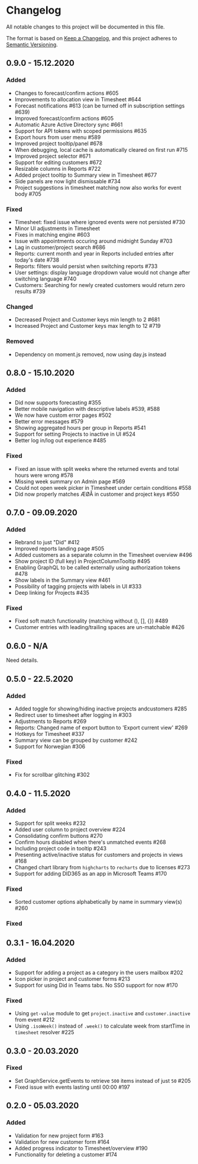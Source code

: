 # Changelog
All notable changes to this project will be documented in this file.

The format is based on [Keep a Changelog](https://keepachangelog.com/en/1.0.0/),
and this project adheres to [Semantic Versioning](https://semver.org/spec/v2.0.0.html).

## 0.9.0 - 15.12.2020
### Added
- Changes to forecast/confirm actions #605
- Improvements to allocation view in Timesheet #644
- Forecast notifications #613 (can be turned off in subscription settings #639)
- Improved forecast/confirm actions #605
- Automatic Azure Active Directory sync #661
- Support for API tokens with scoped permissions #635
- Export hours from user menu #589
- Improved project tooltip/panel #678
- When debugging, local cache is automatically cleared on first run #715
- Improved project selector #671
- Support for editing customers #672
- Resizable columns in Reports #722
- Added project tooltip to Summary view in Timesheet #677
- Side panels are now light dismissable #734
- Project suggestions in timesheet matching now also works for event body #705

### Fixed
- Timesheet: fixed issue where ignored events were not persisted #730
- Minor UI adjustments in Timesheet
- Fixes in matching engine #603
- Issue with appointments occuring around midnight Sunday #703
- Lag in customer/project search #686
- Reports: current month and year in Reports included entries after today's date #738
- Reports: filters would persist when switching reports #733
- User settings: display language dropdown value would not change after switching language #740
- Customers: Searching for newly created customers would return zero results #739

### Changed
- Decreased Project and Customer keys min length to 2 #681
- Increased Project and Customer keys max length to 12 #719

### Removed
- Dependency on moment.js removed, now using day.js instead

## 0.8.0 - 15.10.2020
### Added
- Did now supports forecasting #355
- Better mobile navigation with descriptive labels #539, #588
- We now have custom error pages #502
- Better error messages #579
- Showing aggregated hours per group in Reports #541
- Support for setting Projects to inactive in UI #524
- Better log in/log out experience #485

### Fixed
- Fixed an issue with split weeks where the returned events and total hours were wrong #578
- Missing week summary on Admin page #569 
- Could not open week picker in Timesheet under certain conditions #558
- Did now properly matches ÆØÅ in customer and project keys #550

## 0.7.0 - 09.09.2020
### Added
- Rebrand to just "Did" #412
- Improved reports landing page #505
- Added customers as a separate column in the Timesheet overview #496
- Show project ID (full key) in ProjectColumnTooltip #495
- Enabling GraphQL to be called externally using authorization tokens #478
- Show labels in the Summary view #461
- Possibility of tagging projects with labels in UI #333
- Deep linking for Projects #435

### Fixed
- Fixed soft match functionality (matching without (), [], {}) #489
- Customer entries with leading/trailing spaces are un-matchable #426

## 0.6.0 - N/A
Need details.

## 0.5.0 - 22.5.2020

### Added
- Added toggle for showing/hiding inactive projects andcustomers #285
- Redirect user to timesheet after logging in #303
- Adjustments to Reports #269 
- Reports: Changed name of export button to 'Export current view' #269
- Hotkeys for Timesheet #337
- Summary view can be grouped by customer #242
- Support for Norwegian #306

### Fixed
- Fix for scrollbar glitching #302 

## 0.4.0 - 11.5.2020

### Added
- Support for split weeks #232
- Added user column to project overview #224
- Consolidating confirm buttons #270
- Confirm hours disabled when there's unmatched events #268
- Including project code in tooltip #243
- Presenting active/inactive status for customers and projects in views #168
- Changed chart library from `highcharts` to `recharts` due to licenses #273
- Support for adding DID365 as an app in Microsoft Teams #170

### Fixed
- Sorted customer options alphabetically by name in summary view(s) #260

### Fixed

## 0.3.1 - 16.04.2020

### Added
- Support for adding a project as a category in the users mailbox #202
- Icon picker in project and customer forms #213
- Support for using Did in Teams tabs. No SSO support for now #170

### Fixed
- Using `get-value` module to get `project.inactive` and `customer.inactive` from event #212
- Using `.isoWeek()` instead of `.week()` to calculate week from startTime in `timesheet` resolver #225

## 0.3.0 - 20.03.2020

### Fixed
- Set GraphService.getEvents to retrieve `500` items instead of just `50` #205
- Fixed issue with events lasting until 00:00 #197

## 0.2.0 - 05.03.2020

### Added
- Validation for new project form #163
- Validation for new customer form #164
- Added progress indicator to Timesheet/overview #190
- Functionality for deleting a customer #174
